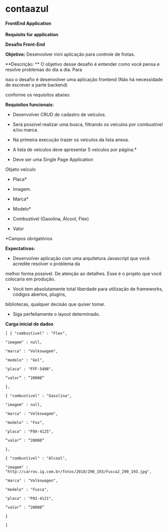 # contaazul

#### FrontEnd Application

**Requisits for application**

**Desafio Front-End**

**Objetivo:**
​Desenvolver mini aplicação para controle de frotas.

**Descrição: **
O objetivo desse desafio é entender como você pensa e resolve problemas do dia a dia. Para

isso o desafio é desenvolver uma aplicação frontend (Não há necessidade de escrever a parte backend)

conforme os requisitos abaixo:

**Requisitos funcionais:**

- Desenvolver CRUD de cadastro de veículos.

- Será possível realizar uma busca, filtrando os veículos por combustível e/ou marca.

- Na primeira execução trazer os veiculos da lista anexa.

- A lista de veículos deve apresentar 5 veículos por página.*

- Deve ser uma Single Page Application

Objeto veículo

- Placa*

- Imagem.

- Marca*

- Modelo*

- Combustível (Gasolina, Álcool, Flex)

- Valor

*Campos obrigatórios

**Expectativas:**

- Desenvolver aplicação com uma arquitetura Javascript que você acredite resolver o problema da

melhor forma possível. De atenção ao detalhes. Esse é o projeto que você colocaria em produção.

- Você tem absolutamente total liberdade para utilização de frameworks, códigos abertos, plugins,

bibliotecas, qualquer decisão que quiser tomar.

- Siga perfeitamente o layout determinado.

**Carga inicial de dados**

```
[ { "combustivel" : "Flex",

"imagem" : null,

"marca" : "Volkswagem",

"modelo" : "Gol",

"placa" : "FFF-5498",

“valor” : “20000”

},

{ "combustivel" : "Gasolina",

"imagem" : null,

"marca" : "Volkswagem",

"modelo" : "Fox",

"placa" : "FOX-4125",

“valor” : “20000”

},

{ "combustivel" : "Alcool",

"imagem" : "http://carros.ig.com.br/fotos/2010/290_193/Fusca2_290_193.jpg",

"marca" : "Volkswagen",

"modelo" : "Fusca",

"placa" : "PAI-4121",

“valor” : “20000”

}

]
```
